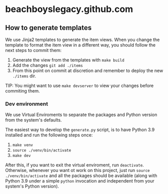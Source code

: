 # beachboyslegacy.github.com

## How to generate templates

We use Jinja2 templates to generate the item views. When you change the template to format the item view in a different way, you should follow the next steps to commit them:

1. Generate the view from the templates with `make build`
2. Add the changes `git add ./items`
3. From this point on commit at discretion and remember to deploy the new `./items` dir.

TIP: You might want to use `make devserver` to view your changes before commiting them.

### Dev environment

We use Virtual Enviroments to separate the packages and Python version from the system's defaults.

The easiest way to develop the `generate.py` script, is to have Python 3.9 installed and run the following steps once:

1. `make venv`
2. `source ./venv/bin/activate`
3. `make dev`

After this, if you want to exit the virtual enviroment, run `deactivate`. Otherwise, whenever you want ot work on this project, just run `source ./venv/bin/activate` and all the packages should be available (along with Python 3.9 under a simple `python` invocation and independent from your system's Python version).
